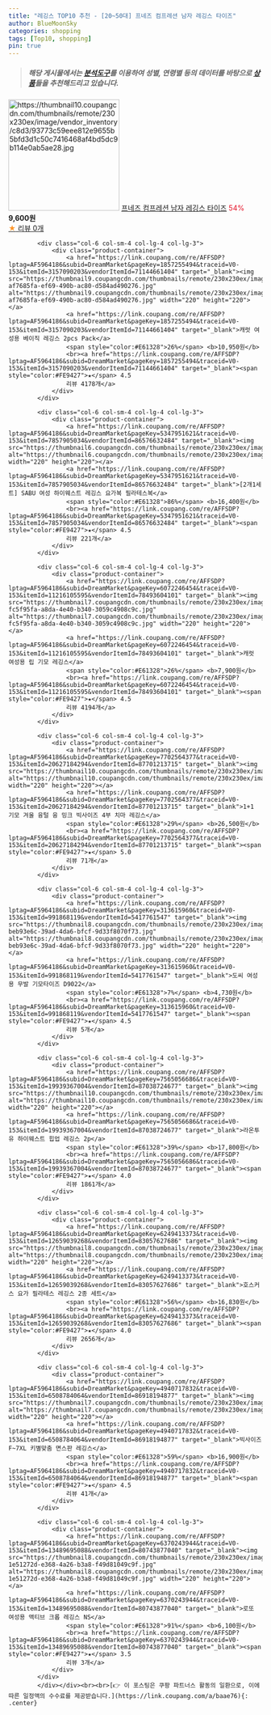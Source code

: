 ```yaml
---
title: "레깅스 TOP10 추천 - [20~50대] 프네즈 컴프레션 남자 레깅스 타이즈"
author: BlueMoonSky
categories: shopping
tags: [Top10, shopping]
pin: true
---
```


> ##### 해당 게시물에서는 [**분석도구**](https://itemscout.io/)를 이용하여 **성별**, **연령별** 등의 데이터를 바탕으로 [**상품**](https://link.coupang.com/a/baae76)들을 추천해드리고 있습니다.
<div class="container"><div class="row">
            <div class="col-6 col-sm-4 col-lg-4 col-lg-3">
                <div class="product-container">
                    <a href="https://link.coupang.com/re/AFFSDP?lptag=AF5964186&subid=DreamMarket&pageKey=7468347940&traceid=V0-153&itemId=19482420606&vendorItemId=86592471168" target="_blank"><img src="https://thumbnail10.coupangcdn.com/thumbnails/remote/230x230ex/image/vendor_inventory/c8d3/93773c59eee812e9655b5bfd3d1c50c7416468af4bd5dc9b114e0ab5ae28.jpg" alt="https://thumbnail10.coupangcdn.com/thumbnails/remote/230x230ex/image/vendor_inventory/c8d3/93773c59eee812e9655b5bfd3d1c50c7416468af4bd5dc9b114e0ab5ae28.jpg" width="220" height="220"></a>
                    <a href="https://link.coupang.com/re/AFFSDP?lptag=AF5964186&subid=DreamMarket&pageKey=7468347940&traceid=V0-153&itemId=19482420606&vendorItemId=86592471168" target="_blank">프네즈 컴프레션 남자 레깅스 타이즈</a>
                    <span style="color:#E61328">54%</span> <b>9,600원</b>
                    <br><a href="https://link.coupang.com/re/AFFSDP?lptag=AF5964186&subid=DreamMarket&pageKey=7468347940&traceid=V0-153&itemId=19482420606&vendorItemId=86592471168" target="_blank"><span style="color:#FE9427">★</span> 
                    리뷰 0개</a>
                </div>
            </div>
            
            <div class="col-6 col-sm-4 col-lg-4 col-lg-3">
                <div class="product-container">
                    <a href="https://link.coupang.com/re/AFFSDP?lptag=AF5964186&subid=DreamMarket&pageKey=1857255494&traceid=V0-153&itemId=3157090203&vendorItemId=71144661404" target="_blank"><img src="https://thumbnail9.coupangcdn.com/thumbnails/remote/230x230ex/image/retail/images/4102767188906154-af7685fa-ef69-490b-ac80-d584ad490276.jpg" alt="https://thumbnail9.coupangcdn.com/thumbnails/remote/230x230ex/image/retail/images/4102767188906154-af7685fa-ef69-490b-ac80-d584ad490276.jpg" width="220" height="220"></a>
                    <a href="https://link.coupang.com/re/AFFSDP?lptag=AF5964186&subid=DreamMarket&pageKey=1857255494&traceid=V0-153&itemId=3157090203&vendorItemId=71144661404" target="_blank">캐럿 여성용 베이직 레깅스 2pcs Pack</a>
                    <span style="color:#E61328">26%</span> <b>10,950원</b>
                    <br><a href="https://link.coupang.com/re/AFFSDP?lptag=AF5964186&subid=DreamMarket&pageKey=1857255494&traceid=V0-153&itemId=3157090203&vendorItemId=71144661404" target="_blank"><span style="color:#FE9427">★</span> 4.5
                    리뷰 4178개</a>
                </div>
            </div>
            
            <div class="col-6 col-sm-4 col-lg-4 col-lg-3">
                <div class="product-container">
                    <a href="https://link.coupang.com/re/AFFSDP?lptag=AF5964186&subid=DreamMarket&pageKey=5347951621&traceid=V0-153&itemId=7857905034&vendorItemId=86576632484" target="_blank"><img src="https://thumbnail6.coupangcdn.com/thumbnails/remote/230x230ex/image/vendor_inventory/0067/2ff4f2858ce491709c7745636309cddb55dae3b95c55c80598382e0bf459.jpg" alt="https://thumbnail6.coupangcdn.com/thumbnails/remote/230x230ex/image/vendor_inventory/0067/2ff4f2858ce491709c7745636309cddb55dae3b95c55c80598382e0bf459.jpg" width="220" height="220"></a>
                    <a href="https://link.coupang.com/re/AFFSDP?lptag=AF5964186&subid=DreamMarket&pageKey=5347951621&traceid=V0-153&itemId=7857905034&vendorItemId=86576632484" target="_blank">[2개1세트] SABU 여성 하이웨스트 레깅스 요가복 필라테스복</a>
                    <span style="color:#E61328">86%</span> <b>16,400원</b>
                    <br><a href="https://link.coupang.com/re/AFFSDP?lptag=AF5964186&subid=DreamMarket&pageKey=5347951621&traceid=V0-153&itemId=7857905034&vendorItemId=86576632484" target="_blank"><span style="color:#FE9427">★</span> 4.5
                    리뷰 221개</a>
                </div>
            </div>
            
            <div class="col-6 col-sm-4 col-lg-4 col-lg-3">
                <div class="product-container">
                    <a href="https://link.coupang.com/re/AFFSDP?lptag=AF5964186&subid=DreamMarket&pageKey=6072246454&traceid=V0-153&itemId=11216105595&vendorItemId=78493604101" target="_blank"><img src="https://thumbnail7.coupangcdn.com/thumbnails/remote/230x230ex/image/retail/images/1160798766068362-fc5f95fa-a8da-4e40-b340-3059c4908c9c.jpg" alt="https://thumbnail7.coupangcdn.com/thumbnails/remote/230x230ex/image/retail/images/1160798766068362-fc5f95fa-a8da-4e40-b340-3059c4908c9c.jpg" width="220" height="220"></a>
                    <a href="https://link.coupang.com/re/AFFSDP?lptag=AF5964186&subid=DreamMarket&pageKey=6072246454&traceid=V0-153&itemId=11216105595&vendorItemId=78493604101" target="_blank">캐럿 여성용 립 기모 레깅스</a>
                    <span style="color:#E61328">26%</span> <b>7,900원</b>
                    <br><a href="https://link.coupang.com/re/AFFSDP?lptag=AF5964186&subid=DreamMarket&pageKey=6072246454&traceid=V0-153&itemId=11216105595&vendorItemId=78493604101" target="_blank"><span style="color:#FE9427">★</span> 4.5
                    리뷰 4194개</a>
                </div>
            </div>
            
            <div class="col-6 col-sm-4 col-lg-4 col-lg-3">
                <div class="product-container">
                    <a href="https://link.coupang.com/re/AFFSDP?lptag=AF5964186&subid=DreamMarket&pageKey=7702564377&traceid=V0-153&itemId=20627184294&vendorItemId=87701213715" target="_blank"><img src="https://thumbnail10.coupangcdn.com/thumbnails/remote/230x230ex/image/vendor_inventory/18bd/04c861c7cf7a104d325ced183d89d5be004a12f8a81721cc3bdccca7e53c.jpg" alt="https://thumbnail10.coupangcdn.com/thumbnails/remote/230x230ex/image/vendor_inventory/18bd/04c861c7cf7a104d325ced183d89d5be004a12f8a81721cc3bdccca7e53c.jpg" width="220" height="220"></a>
                    <a href="https://link.coupang.com/re/AFFSDP?lptag=AF5964186&subid=DreamMarket&pageKey=7702564377&traceid=V0-153&itemId=20627184294&vendorItemId=87701213715" target="_blank">1+1 기모 겨울 융털 융 밍크 빅사이즈 4부 치마 레깅스</a>
                    <span style="color:#E61328">29%</span> <b>26,500원</b>
                    <br><a href="https://link.coupang.com/re/AFFSDP?lptag=AF5964186&subid=DreamMarket&pageKey=7702564377&traceid=V0-153&itemId=20627184294&vendorItemId=87701213715" target="_blank"><span style="color:#FE9427">★</span> 5.0
                    리뷰 71개</a>
                </div>
            </div>
            
            <div class="col-6 col-sm-4 col-lg-4 col-lg-3">
                <div class="product-container">
                    <a href="https://link.coupang.com/re/AFFSDP?lptag=AF5964186&subid=DreamMarket&pageKey=313615960&traceid=V0-153&itemId=991868119&vendorItemId=5417761547" target="_blank"><img src="https://thumbnail8.coupangcdn.com/thumbnails/remote/230x230ex/image/retail/images/310979326802342-beb93e6c-39ad-4da6-bfcf-9d33f8070f73.jpg" alt="https://thumbnail8.coupangcdn.com/thumbnails/remote/230x230ex/image/retail/images/310979326802342-beb93e6c-39ad-4da6-bfcf-9d33f8070f73.jpg" width="220" height="220"></a>
                    <a href="https://link.coupang.com/re/AFFSDP?lptag=AF5964186&subid=DreamMarket&pageKey=313615960&traceid=V0-153&itemId=991868119&vendorItemId=5417761547" target="_blank">도씨 여성용 무발 기모타이즈 D9022</a>
                    <span style="color:#E61328">7%</span> <b>4,730원</b>
                    <br><a href="https://link.coupang.com/re/AFFSDP?lptag=AF5964186&subid=DreamMarket&pageKey=313615960&traceid=V0-153&itemId=991868119&vendorItemId=5417761547" target="_blank"><span style="color:#FE9427">★</span> 4.5
                    리뷰 5개</a>
                </div>
            </div>
            
            <div class="col-6 col-sm-4 col-lg-4 col-lg-3">
                <div class="product-container">
                    <a href="https://link.coupang.com/re/AFFSDP?lptag=AF5964186&subid=DreamMarket&pageKey=7565056686&traceid=V0-153&itemId=19939367004&vendorItemId=87038724677" target="_blank"><img src="https://thumbnail10.coupangcdn.com/thumbnails/remote/230x230ex/image/vendor_inventory/6326/5d51aee6bf26cc566050f30107c6c414a48dc3884d6d778c668718cced51.jpg" alt="https://thumbnail10.coupangcdn.com/thumbnails/remote/230x230ex/image/vendor_inventory/6326/5d51aee6bf26cc566050f30107c6c414a48dc3884d6d778c668718cced51.jpg" width="220" height="220"></a>
                    <a href="https://link.coupang.com/re/AFFSDP?lptag=AF5964186&subid=DreamMarket&pageKey=7565056686&traceid=V0-153&itemId=19939367004&vendorItemId=87038724677" target="_blank">라온투유 하이웨스트 힙업 레깅스 2p</a>
                    <span style="color:#E61328">39%</span> <b>17,800원</b>
                    <br><a href="https://link.coupang.com/re/AFFSDP?lptag=AF5964186&subid=DreamMarket&pageKey=7565056686&traceid=V0-153&itemId=19939367004&vendorItemId=87038724677" target="_blank"><span style="color:#FE9427">★</span> 4.0
                    리뷰 1861개</a>
                </div>
            </div>
            
            <div class="col-6 col-sm-4 col-lg-4 col-lg-3">
                <div class="product-container">
                    <a href="https://link.coupang.com/re/AFFSDP?lptag=AF5964186&subid=DreamMarket&pageKey=6249413373&traceid=V0-153&itemId=12659039268&vendorItemId=83057627686" target="_blank"><img src="https://thumbnail8.coupangcdn.com/thumbnails/remote/230x230ex/image/vendor_inventory/9e65/dcfbea746b213e67d691f9960762c717523b9676a68b6d5b44c3f6c91c29.jpg" alt="https://thumbnail8.coupangcdn.com/thumbnails/remote/230x230ex/image/vendor_inventory/9e65/dcfbea746b213e67d691f9960762c717523b9676a68b6d5b44c3f6c91c29.jpg" width="220" height="220"></a>
                    <a href="https://link.coupang.com/re/AFFSDP?lptag=AF5964186&subid=DreamMarket&pageKey=6249413373&traceid=V0-153&itemId=12659039268&vendorItemId=83057627686" target="_blank">호스커스 요가 필라테스 레깅스 2종 세트</a>
                    <span style="color:#E61328">56%</span> <b>16,830원</b>
                    <br><a href="https://link.coupang.com/re/AFFSDP?lptag=AF5964186&subid=DreamMarket&pageKey=6249413373&traceid=V0-153&itemId=12659039268&vendorItemId=83057627686" target="_blank"><span style="color:#FE9427">★</span> 4.0
                    리뷰 2656개</a>
                </div>
            </div>
            
            <div class="col-6 col-sm-4 col-lg-4 col-lg-3">
                <div class="product-container">
                    <a href="https://link.coupang.com/re/AFFSDP?lptag=AF5964186&subid=DreamMarket&pageKey=4940717832&traceid=V0-153&itemId=6508784064&vendorItemId=86918194877" target="_blank"><img src="https://thumbnail7.coupangcdn.com/thumbnails/remote/230x230ex/image/vendor_inventory/6ff3/8d0dbe0ed30f1a89069a3f4b387db83ae91772a1292679138116236e7fa3.jpg" alt="https://thumbnail7.coupangcdn.com/thumbnails/remote/230x230ex/image/vendor_inventory/6ff3/8d0dbe0ed30f1a89069a3f4b387db83ae91772a1292679138116236e7fa3.jpg" width="220" height="220"></a>
                    <a href="https://link.coupang.com/re/AFFSDP?lptag=AF5964186&subid=DreamMarket&pageKey=4940717832&traceid=V0-153&itemId=6508784064&vendorItemId=86918194877" target="_blank">빅사이즈 F~7XL 키별맞춤 면스판 레깅스</a>
                    <span style="color:#E61328">59%</span> <b>16,900원</b>
                    <br><a href="https://link.coupang.com/re/AFFSDP?lptag=AF5964186&subid=DreamMarket&pageKey=4940717832&traceid=V0-153&itemId=6508784064&vendorItemId=86918194877" target="_blank"><span style="color:#FE9427">★</span> 4.5
                    리뷰 41개</a>
                </div>
            </div>
            
            <div class="col-6 col-sm-4 col-lg-4 col-lg-3">
                <div class="product-container">
                    <a href="https://link.coupang.com/re/AFFSDP?lptag=AF5964186&subid=DreamMarket&pageKey=6370243944&traceid=V0-153&itemId=13489695088&vendorItemId=80743877040" target="_blank"><img src="https://thumbnail8.coupangcdn.com/thumbnails/remote/230x230ex/image/retail/images/4314878678209225-1e51272d-e368-4a26-b3a8-f49d81049c9f.jpg" alt="https://thumbnail8.coupangcdn.com/thumbnails/remote/230x230ex/image/retail/images/4314878678209225-1e51272d-e368-4a26-b3a8-f49d81049c9f.jpg" width="220" height="220"></a>
                    <a href="https://link.coupang.com/re/AFFSDP?lptag=AF5964186&subid=DreamMarket&pageKey=6370243944&traceid=V0-153&itemId=13489695088&vendorItemId=80743877040" target="_blank">로또 여성용 액티브 크롭 레깅스 NS</a>
                    <span style="color:#E61328">91%</span> <b>6,100원</b>
                    <br><a href="https://link.coupang.com/re/AFFSDP?lptag=AF5964186&subid=DreamMarket&pageKey=6370243944&traceid=V0-153&itemId=13489695088&vendorItemId=80743877040" target="_blank"><span style="color:#FE9427">★</span> 3.5
                    리뷰 3개</a>
                </div>
            </div>
            </div></div><br><br>[👉 이 포스팅은 쿠팡 파트너스 활동의 일환으로, 이에 따른 일정액의 수수료를 제공받습니다.](https://link.coupang.com/a/baae76){: .center}